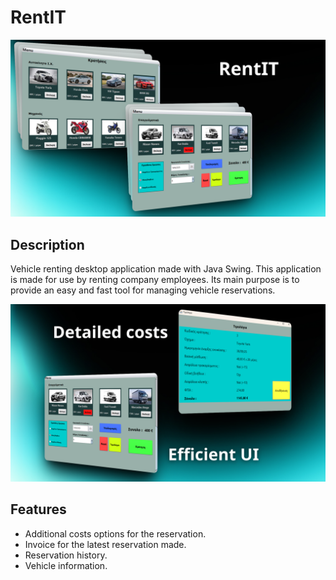 # RentIT

![alt text](https://github.com/ArisTzimkas/RentIT/blob/master/RentIT.png?raw=true)
## Description

Vehicle renting desktop application made with Java Swing. This application is made for use by renting company employees. Its main purpose is to provide an easy and fast tool for managing vehicle reservations.

![alt text](https://github.com/ArisTzimkas/RentIT/blob/master/show.png?raw=true)

## Features

* Additional costs options for the reservation.
* Invoice for the latest reservation made.
* Reservation history.
* Vehicle information.
